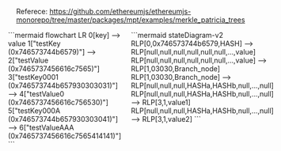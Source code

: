 Referece: https://github.com/ethereumjs/ethereumjs-monorepo/tree/master/packages/mpt/examples/merkle_patricia_trees


<div style="display: flex; gap: 20px; justify-content: center;">
    <div>
        ```mermaid
        flowchart LR
            0[key] --> value
            1["testKey<br>(0x746573744b6579)"] --> 2["testValue<br>(0x7465737456616c7565)"]
            3["testKey0001<br>(0x746573744b657930303031)"] --> 4["testValue0<br>(0x7465737456616c756530)"]
            5["testKey000A<br>(0x746573744b657930303041)"] --> 6["testValueAAA<br>(0x7465737456616c7565414141)"]
        ```
    </div>
    <div>
        ```mermaid
        stateDiagram-v2
            RLP[0,0x746573744b6579,HASH] --> RLP[null,null,null,null,null,null,...,value]
            RLP[null,null,null,null,null,null,...,value] --> RLP[1,03030,Branch_node]
            RLP[1,03030,Branch_node] --> RLP[null,null,null,HASHa,HASHb,null,...,null]
            RLP[null,null,null,HASHa,HASHb,null,...,null] --> RLP[3,1,value1]
            RLP[null,null,null,HASHa,HASHb,null,...,null] --> RLP[3,1,value2]
        ```
    </div>
</div>
